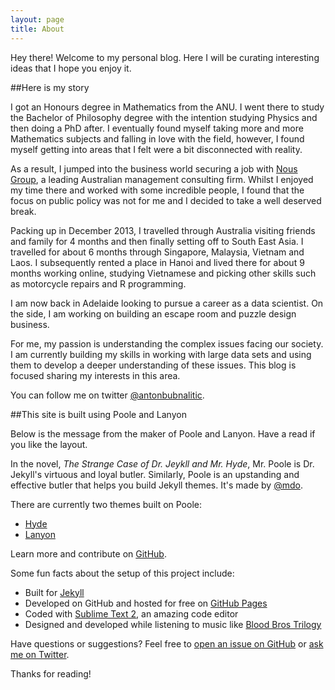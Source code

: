 ```yaml
---
layout: page
title: About
---
```


<p class="message">
  Hey there! Welcome to my personal blog. Here I will be curating interesting ideas that I hope you enjoy it.
</p>

##Here is my story

I got an Honours degree in Mathematics from the ANU. I went there to study the Bachelor of Philosophy degree with the intention studying Physics and then doing a PhD after. I eventually found myself taking more and more Mathematics subjects and falling in love with the field, however, I found myself getting into areas that I felt were a bit disconnected with reality.

As a result, I jumped into the business world securing a job with [Nous Group](http://www.nousgroup.com/au/), a leading Australian management consulting firm. Whilst I enjoyed my time there and worked with some incredible people, I found that the focus on public policy was not for me and I decided to take a well deserved break.

Packing up in December 2013, I travelled through Australia visiting friends and family for 4 months and then finally setting off to South East Asia. I travelled for about 6 months through Singapore, Malaysia, Vietnam and Laos. I subsequently rented a place in Hanoi and lived there for about 9 months working online, studying Vietnamese and picking other skills such as motorcycle repairs and R programming.

I am now back in Adelaide looking to pursue a career as a data scientist. On the side, I am working on building an escape room and puzzle design business. 

For me, my passion is understanding the complex issues facing our society. I am currently building my skills in working with large data sets and using them to develop a deeper understanding of these issues. This blog is focused sharing my interests in this area.

You can follow me on twitter [@antonbubnalitic](https://twitter.com/antonbubnalitic).

##This site is built using Poole and Lanyon 

<p class="message">
Below is the message from the maker of Poole and Lanyon. Have a read if you like the layout.
</p>


In the novel, *The Strange Case of Dr. Jeykll and Mr. Hyde*, Mr. Poole is Dr. Jekyll's virtuous and loyal butler. Similarly, Poole is an upstanding and effective butler that helps you build Jekyll themes. It's made by [@mdo](https://twitter.com/mdo).

There are currently two themes built on Poole:

* [Hyde](http://hyde.getpoole.com)
* [Lanyon](http://lanyon.getpoole.com)

Learn more and contribute on [GitHub](https://github.com/poole).

Some fun facts about the setup of this project include:

* Built for [Jekyll](http://jekyllrb.com)
* Developed on GitHub and hosted for free on [GitHub Pages](https://pages.github.com)
* Coded with [Sublime Text 2](http://sublimetext.com), an amazing code editor
* Designed and developed while listening to music like [Blood Bros Trilogy](https://soundcloud.com/maddecent/sets/blood-bros-series)

Have questions or suggestions? Feel free to [open an issue on GitHub](https://github.com/poole/issues/new) or [ask me on Twitter](https://twitter.com/mdo).

Thanks for reading!

